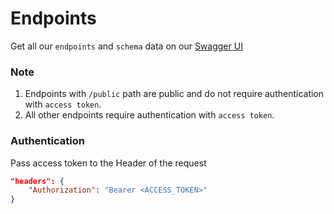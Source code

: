 # Endpoints

Get all our `endpoints` and `schema` data on our [Swagger UI](https://api.uatdev.blackstargroup.ai/swagger-ui/)

### Note

1. Endpoints with `/public` path are public and do not require authentication with `access token`.
2. All other endpoints require authentication with `access token`.

### Authentication

Pass access token to the Header of the request

```json
"headers": {
    "Authorization": "Bearer <ACCESS_TOKEN>"
}
```
